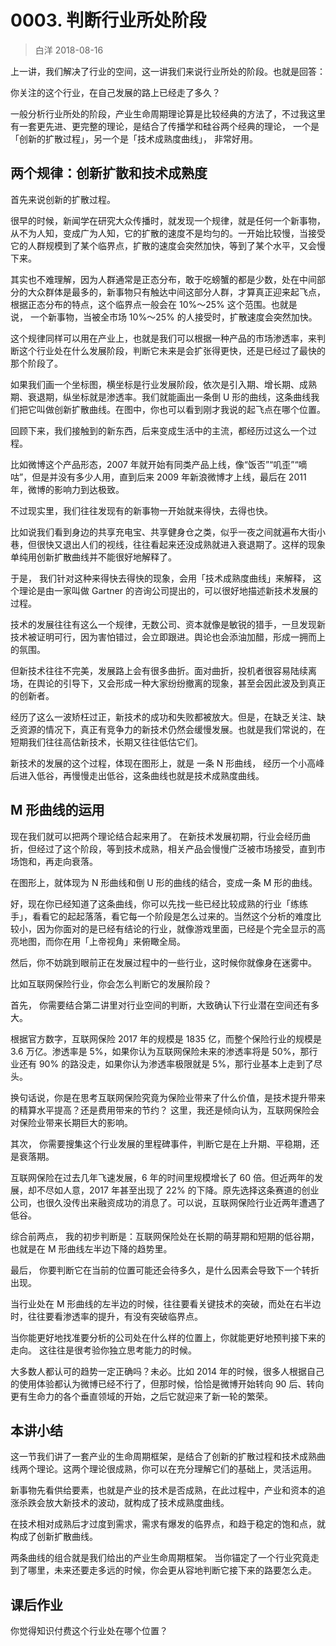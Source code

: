 # 0003. 判断行业所处阶段
> 白洋
2018-08-16

上一讲，我们解决了行业的空间，这一讲我们来说行业所处的阶段。也就是回答：

你关注的这个行业，在自己发展的路上已经走了多久？

一般分析行业所处的阶段，产业生命周期理论算是比较经典的方法了，不过我这里有一套更先进、更完整的理论，是结合了传播学和硅谷两个经典的理论， 一个是「创新的扩散过程」，另一个是「技术成熟度曲线」， 非常好用。

## 两个规律：创新扩散和技术成熟度
首先来说创新的扩散过程。

很早的时候，新闻学在研究大众传播时，就发现一个规律，就是任何一个新事物，从不为人知，变成广为人知，它的扩散的速度不是均匀的。一开始比较慢，当接受它的人群规模到了某个临界点，扩散的速度会突然加快，等到了某个水平，又会慢下来。

其实也不难理解，因为人群通常是正态分布，敢于吃螃蟹的都是少数，处在中间部分的大众群体是最多的，新事物只有触达中间这部分人群，才算真正迎来起飞点，根据正态分布的特点，这个临界点一般会在 10%～25% 这个范围。也就是说， 一个新事物，当被全市场 10%～25% 的人接受时，扩散速度会突然加快。

这个规律同样可以用在产业上，也就是我们可以根据一种产品的市场渗透率，来判断这个行业处在什么发展阶段，判断它未来是会扩张得更快，还是已经过了最快的那个阶段了。

如果我们画一个坐标图，横坐标是行业发展阶段，依次是引入期、增长期、成熟期、衰退期，纵坐标就是渗透率。我们就能画出一条倒 U 形的曲线，这条曲线我们把它叫做创新扩散曲线。在图中，你也可以看到刚才我说的起飞点在哪个位置。

回顾下来，我们接触到的新东西，后来变成生活中的主流，都经历过这么一个过程。

比如微博这个产品形态，2007 年就开始有同类产品上线，像“饭否”“叽歪”“嘀咕”，但是并没有多少人用，直到后来 2009 年新浪微博才上线，最后在 2011 年，微博的影响力到达极致。

不过现实里，我们往往发现有的新事物一开始就来得快，去得也快。

比如说我们看到身边的共享充电宝、共享健身仓之类，似乎一夜之间就遍布大街小巷，但很快又退出人们的视线，往往看起来还没成熟就进入衰退期了。这样的现象单纯用创新扩散曲线并不能很好地解释了。

于是， 我们针对这种来得快去得快的现象，会用「技术成熟度曲线」来解释， 这个理论是由一家叫做 Gartner 的咨询公司提出的，可以很好地描述新技术发展的过程。

技术的发展往往有这么一个规律，无数公司、资本就像是敏锐的猎手，一旦发现新技术被证明可行，因为害怕错过，会立即跟进。舆论也会添油加醋，形成一拥而上的氛围。

但新技术往往不完美，发展路上会有很多曲折。面对曲折，投机者很容易陆续离场，在舆论的引导下，又会形成一种大家纷纷撤离的现象，甚至会因此波及到真正的创新者。

经历了这么一波矫枉过正，新技术的成功和失败都被放大。但是，在缺乏关注、缺乏资源的情况下，真正有竞争力的新技术仍然会缓慢发展。也就是我们常说的，在短期我们往往高估新技术，长期又往往低估它们。

新技术的发展的这个过程，体现在图形上，就是 一条 N 形曲线， 经历一个小高峰后进入低谷，再慢慢走出低谷，这条曲线也就是技术成熟度曲线。

## M 形曲线的运用
现在我们就可以把两个理论结合起来用了。 在新技术发展初期，行业会经历曲折，但经过了这个阶段，等到技术成熟，相关产品会慢慢广泛被市场接受，直到市场饱和，再走向衰落。

在图形上，就体现为 N 形曲线和倒 U 形的曲线的结合，变成一条 M 形的曲线。

好，现在你已经知道了这条曲线，你可以先找一些已经比较成熟的行业「练练手」，看看它的起起落落，看它每一个阶段是怎么过来的。当然这个分析的难度比较小，因为你面对的是已经有结论的行业，就像游戏里面，已经是个完全显示的高亮地图，而你在用「上帝视角」来俯瞰全局。

然后，你不妨跳到眼前正在发展过程中的一些行业，这时候你就像身在迷雾中。

比如互联网保险行业，你会怎么判断它的发展阶段？

首先， 你需要结合第二讲里对行业空间的判断，大致确认下行业潜在空间还有多大。

根据官方数字，互联网保险 2017 年的规模是 1835 亿，而整个保险行业的规模是 3.6 万亿。渗透率是 5%，如果你认为互联网保险未来的渗透率将是 50%，那行业还有 90% 的路没走，如果你认为渗透率极限就是 5%，那行业基本上走到了尽头。

换句话说，你是在思考互联网保险究竟为保险业带来了什么价值，是技术提升带来的精算水平提高？还是费用带来的节约？ 这里，我还是倾向认为，互联网保险会对保险业带来长期巨大的影响。

其次， 你需要搜集这个行业发展的里程碑事件，判断它是在上升期、平稳期，还是衰落期。

互联网保险在过去几年飞速发展，6 年的时间里规模增长了 60 倍。但近两年的发展，却不尽如人意，2017 年甚至出现了 22% 的下降。原先选择这条赛道的创业公司，也很久没传出来融资成功的消息了。可以说，互联网保险行业近两年遭遇了低谷。

综合前两点， 我的初步判断是：互联网保险处在长期的萌芽期和短期的低谷期，也就是在 M 形曲线左半边下降的趋势里。

最后， 你要判断它在当前的位置可能还会待多久，是什么因素会导致下一个转折出现。

当行业处在 M 形曲线的左半边的时候，往往要看关键技术的突破，而处在右半边时，往往要看渗透率的提升，有没有突破临界点。

当你能更好地找准要分析的公司处在什么样的位置上，你就能更好地预判接下来的走向。 这往往是很考验你独立思考能力的时候。

大多数人都认可的趋势一定正确吗？未必。比如 2014 年的时候，很多人根据自己的使用体验都认为微博已经不行了，但那时候，恰恰是微博开始转向 90 后、转向更有生命力的各个垂直领域的开始，之后它就迎来了新一轮的繁荣。

## 本讲小结

这一节我们讲了一套产业的生命周期框架，是结合了创新的扩散过程和技术成熟曲线两个理论。这两个理论很成熟，你可以在充分理解它们的基础上，灵活运用。

新事物先看供给要素，也就是产业的技术是否成熟，在此过程中，产业和资本的追涨杀跌会放大新技术的波动，就构成了技术成熟度曲线。

在技术相对成熟后才过度到需求，需求有爆发的临界点，和趋于稳定的饱和点，就构成了创新扩散曲线。

两条曲线的组合就是我们给出的产业生命周期框架。 当你锚定了一个行业究竟走到了哪里，未来还要走多远的时候，你会更从容地判断它接下来的路要怎么走。

## 课后作业

你觉得知识付费这个行业处在哪个位置？
